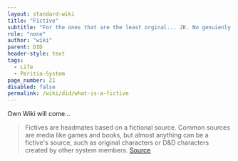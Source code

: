 ```yaml
---
layout: standard-wiki
title: "Fictive"
subtitle: "For the ones that are the least orginal... JK. No genuienly just kidding"
role: "none"
author: "wiki"
parent: DID
header-style: text
tags:
  - Life
  - Peritia-System
page_number: 21
disabled: false
permalink: /wiki/did/what-is-a-fictive
---
```

Own Wiki will come...
> Fictives are headmates based on a fictional source. Common sources are media like games and books, but almost anything can be a fictive's source, such as original characters or D&D characters created by other system members. [Source](https://pluralpedia.org/w/Fictive)